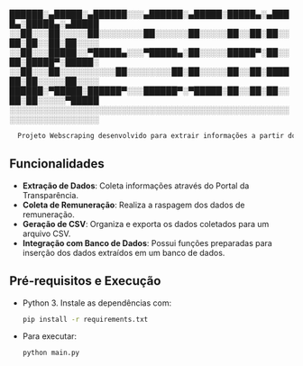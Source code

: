 
██████░▄█████░▄██████░░░▄██████░▄█████░█████▄░▄████▄░█████▄░▄█████
░░██░░░██░░░░░██░░░░░░░░██░░░░░░██░░░░░██░░██░██░░██░██░░██░██░░░░
░░██░░░█████░░▀█████▄░░░▀█████▄░██░░░░░█████▀░██░░██░█████▀░█████░
░░██░░░██░░░░░░░░░░██░░░░░░░░██░██░░░░░██░░██░██████░██░░░░░██░░░░
██████░▀█████░██████▀░░░██████▀░▀█████░██░░██░██░░██░██░░░░░▀█████
░░░░░░░░░░░░░░░░░░░░░░░░░░░░░░░░░░░░░░░░░░░░░░░░░░░░░░░░░░░░░░░░░░

```bash
  Projeto Webscraping desenvolvido para extrair informações a partir do Portal da Transparência. 
  ```

## Funcionalidades

- **Extração de Dados**: Coleta informações através do Portal da Transparência.
- **Coleta de Remuneração**: Realiza a raspagem dos dados de remuneração.
- **Geração de CSV**: Organiza e exporta os dados coletados para um arquivo CSV.
- **Integração com Banco de Dados**: Possui funções preparadas para inserção dos dados extraídos em um banco de dados.


## Pré-requisitos e Execução

- Python 3.
  Instale as dependências com:
  ```bash
  pip install -r requirements.txt
  ```

- Para executar:
  ```bash
  python main.py
  ```

